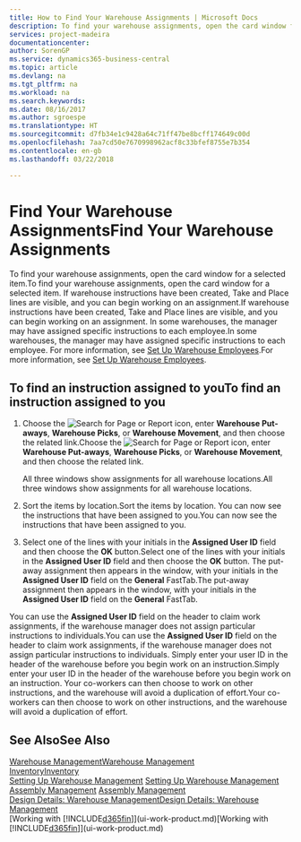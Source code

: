```yaml
---
title: How to Find Your Warehouse Assignments | Microsoft Docs
description: To find your warehouse assignments, open the card window for a selected item. If warehouse instructions have been created, Take and Place lines are visible, and you can begin working on an assignment. In some warehouses, the manager may have assigned specific instructions to each employee.
services: project-madeira
documentationcenter: 
author: SorenGP
ms.service: dynamics365-business-central
ms.topic: article
ms.devlang: na
ms.tgt_pltfrm: na
ms.workload: na
ms.search.keywords: 
ms.date: 08/16/2017
ms.author: sgroespe
ms.translationtype: HT
ms.sourcegitcommit: d7fb34e1c9428a64c71ff47be8bcff174649c00d
ms.openlocfilehash: 7aa7cd50e7670998962acf8c33bfef8755e7b354
ms.contentlocale: en-gb
ms.lasthandoff: 03/22/2018

---
```

# <a name="find-your-warehouse-assignments"></a><span data-ttu-id="b591a-105">Find Your Warehouse Assignments</span><span class="sxs-lookup"><span data-stu-id="b591a-105">Find Your Warehouse Assignments</span></span>
<span data-ttu-id="b591a-106">To find your warehouse assignments, open the card window for a selected item.</span><span class="sxs-lookup"><span data-stu-id="b591a-106">To find your warehouse assignments, open the card window for a selected item.</span></span> <span data-ttu-id="b591a-107">If warehouse instructions have been created, Take and Place lines are visible, and you can begin working on an assignment.</span><span class="sxs-lookup"><span data-stu-id="b591a-107">If warehouse instructions have been created, Take and Place lines are visible, and you can begin working on an assignment.</span></span> <span data-ttu-id="b591a-108">In some warehouses, the manager may have assigned specific instructions to each employee.</span><span class="sxs-lookup"><span data-stu-id="b591a-108">In some warehouses, the manager may have assigned specific instructions to each employee.</span></span> <span data-ttu-id="b591a-109">For more information, see [Set Up Warehouse Employees](warehouse-how-to-set-up-warehouse-employees.md).</span><span class="sxs-lookup"><span data-stu-id="b591a-109">For more information, see [Set Up Warehouse Employees](warehouse-how-to-set-up-warehouse-employees.md).</span></span>

## <a name="to-find-an-instruction-assigned-to-you"></a><span data-ttu-id="b591a-110">To find an instruction assigned to you</span><span class="sxs-lookup"><span data-stu-id="b591a-110">To find an instruction assigned to you</span></span>  
1.  <span data-ttu-id="b591a-111">Choose the ![Search for Page or Report](media/ui-search/search_small.png "Search for Page or Report icon") icon, enter **Warehouse Put-aways**, **Warehouse Picks**, or **Warehouse Movement**, and then choose the related link.</span><span class="sxs-lookup"><span data-stu-id="b591a-111">Choose the ![Search for Page or Report](media/ui-search/search_small.png "Search for Page or Report icon") icon, enter **Warehouse Put-aways**, **Warehouse Picks**, or **Warehouse Movement**, and then choose the related link.</span></span>

    <span data-ttu-id="b591a-112">All three windows show assignments for all warehouse locations.</span><span class="sxs-lookup"><span data-stu-id="b591a-112">All three windows show assignments for all warehouse locations.</span></span>  

2. <span data-ttu-id="b591a-113">Sort the items by location.</span><span class="sxs-lookup"><span data-stu-id="b591a-113">Sort the items by location.</span></span> <span data-ttu-id="b591a-114">You can now see the instructions that have been assigned to you.</span><span class="sxs-lookup"><span data-stu-id="b591a-114">You can now see the instructions that have been assigned to you.</span></span>  
3. <span data-ttu-id="b591a-115">Select one of the lines with your initials in the **Assigned User ID** field and then choose the **OK** button.</span><span class="sxs-lookup"><span data-stu-id="b591a-115">Select one of the lines with your initials in the **Assigned User ID** field and then choose the **OK** button.</span></span> <span data-ttu-id="b591a-116">The put-away assignment then appears in the window, with your initials in the **Assigned User ID** field on the **General** FastTab.</span><span class="sxs-lookup"><span data-stu-id="b591a-116">The put-away assignment then appears in the window, with your initials in the **Assigned User ID** field on the **General** FastTab.</span></span>  

<span data-ttu-id="b591a-117">You can use the **Assigned User ID** field on the header to claim work assignments, if the warehouse manager does not assign particular instructions to individuals.</span><span class="sxs-lookup"><span data-stu-id="b591a-117">You can use the **Assigned User ID** field on the header to claim work assignments, if the warehouse manager does not assign particular instructions to individuals.</span></span> <span data-ttu-id="b591a-118">Simply enter your user ID in the header of the warehouse before you begin work on an instruction.</span><span class="sxs-lookup"><span data-stu-id="b591a-118">Simply enter your user ID in the header of the warehouse before you begin work on an instruction.</span></span> <span data-ttu-id="b591a-119">Your co-workers can then choose to work on other instructions, and the warehouse will avoid a duplication of effort.</span><span class="sxs-lookup"><span data-stu-id="b591a-119">Your co-workers can then choose to work on other instructions, and the warehouse will avoid a duplication of effort.</span></span>  

## <a name="see-also"></a><span data-ttu-id="b591a-120">See Also</span><span class="sxs-lookup"><span data-stu-id="b591a-120">See Also</span></span>  
[<span data-ttu-id="b591a-121">Warehouse Management</span><span class="sxs-lookup"><span data-stu-id="b591a-121">Warehouse Management</span></span>](warehouse-manage-warehouse.md)  
[<span data-ttu-id="b591a-122">Inventory</span><span class="sxs-lookup"><span data-stu-id="b591a-122">Inventory</span></span>](inventory-manage-inventory.md)  
<span data-ttu-id="b591a-123">[Setting Up Warehouse Management](warehouse-setup-warehouse.md)   </span><span class="sxs-lookup"><span data-stu-id="b591a-123">[Setting Up Warehouse Management](warehouse-setup-warehouse.md)   </span></span>  
<span data-ttu-id="b591a-124">[Assembly Management](assembly-assemble-items.md)  </span><span class="sxs-lookup"><span data-stu-id="b591a-124">[Assembly Management](assembly-assemble-items.md)  </span></span>  
[<span data-ttu-id="b591a-125">Design Details: Warehouse Management</span><span class="sxs-lookup"><span data-stu-id="b591a-125">Design Details: Warehouse Management</span></span>](design-details-warehouse-management.md)  
<span data-ttu-id="b591a-126">[Working with [!INCLUDE[d365fin](includes/d365fin_md.md)]](ui-work-product.md)</span><span class="sxs-lookup"><span data-stu-id="b591a-126">[Working with [!INCLUDE[d365fin](includes/d365fin_md.md)]](ui-work-product.md)</span></span> 

